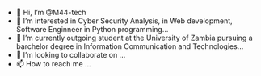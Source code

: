 - 👋 Hi, I’m @M44-tech
- 👀 I’m interested in Cyber Security Analysis, in Web development, Software Enginneer in Python programming...
- 🌱 I’m currently outgoing student at the University of Zambia pursuing a barchelor degree in Information Communication and Technologies...
- 💞️ I’m looking to collaborate on ...
- 📫 How to reach me ...

<!---
M44-tech/M44-tech is a ✨ special ✨ repository because its `README.md` (this file) appears on your GitHub profile.
You can click the Preview link to take a look at your changes.
--->
